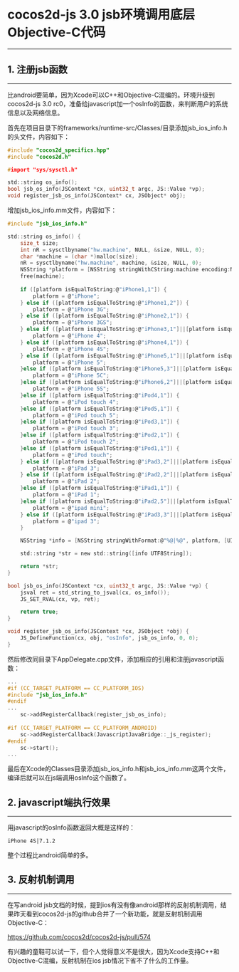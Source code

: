 # cocos2d-js 3.0 jsb环境调用底层Objective-C代码

------

## 1. 注册jsb函数

------

比android要简单，因为Xcode可以C++和Objective-C混编的。环境升级到cocos2d-js 3.0 rc0，准备给javascript加一个osInfo的函数，来判断用户的系统信息以及网络信息。

首先在项目目录下的frameworks/runtime-src/Classes/目录添加jsb_ios_info.h的头文件，内容如下：

```c
#include "cocos2d_specifics.hpp"
#include "cocos2d.h"

#import "sys/sysctl.h"

std::string os_info();
bool jsb_os_info(JSContext *cx, uint32_t argc, JS::Value *vp);
void register_jsb_os_info(JSContext* cx, JSObject* obj);
```

增加jsb_ios_info.mm文件，内容如下：

```c
#include "jsb_ios_info.h"

std::string os_info() {
    size_t size;
    int nR = sysctlbyname("hw.machine", NULL, &size, NULL, 0);
    char *machine = (char *)malloc(size);
    nR = sysctlbyname("hw.machine", machine, &size, NULL, 0);
    NSString *platform = [NSString stringWithCString:machine encoding:NSUTF8StringEncoding];
    free(machine);
     
    if ([platform isEqualToString:@"iPhone1,1"]) {
        platform = @"iPhone";
    } else if ([platform isEqualToString:@"iPhone1,2"]) {
        platform = @"iPhone 3G";
    } else if ([platform isEqualToString:@"iPhone2,1"]) {
        platform = @"iPhone 3GS";
    } else if ([platform isEqualToString:@"iPhone3,1"]||[platform isEqualToString:@"iPhone3,2"]||[platform isEqualToString:@"iPhone3,3"]) {
        platform = @"iPhone 4";
    } else if ([platform isEqualToString:@"iPhone4,1"]) {
        platform = @"iPhone 4S";
    } else if ([platform isEqualToString:@"iPhone5,1"]||[platform isEqualToString:@"iPhone5,2"]) {
        platform = @"iPhone 5";
    }else if ([platform isEqualToString:@"iPhone5,3"]||[platform isEqualToString:@"iPhone5,4"]) {
        platform = @"iPhone 5C";
    }else if ([platform isEqualToString:@"iPhone6,2"]||[platform isEqualToString:@"iPhone6,1"]) {
        platform = @"iPhone 5S";
    }else if ([platform isEqualToString:@"iPod4,1"]) {
        platform = @"iPod touch 4";
    }else if ([platform isEqualToString:@"iPod5,1"]) {
        platform = @"iPod touch 5";
    }else if ([platform isEqualToString:@"iPod3,1"]) {
        platform = @"iPod touch 3";
    }else if ([platform isEqualToString:@"iPod2,1"]) {
        platform = @"iPod touch 2";
    }else if ([platform isEqualToString:@"iPod1,1"]) {
        platform = @"iPod touch";
    } else if ([platform isEqualToString:@"iPad3,2"]||[platform isEqualToString:@"iPad3,1"]) {
        platform = @"iPad 3";
    } else if ([platform isEqualToString:@"iPad2,2"]||[platform isEqualToString:@"iPad2,1"]||[platform isEqualToString:@"iPad2,3"]||[platform isEqualToString:@"iPad2,4"]) {
        platform = @"iPad 2";
    }else if ([platform isEqualToString:@"iPad1,1"]) {
        platform = @"iPad 1";
    }else if ([platform isEqualToString:@"iPad2,5"]||[platform isEqualToString:@"iPad2,6"]||[platform isEqualToString:@"iPad2,7"]) {
        platform = @"ipad mini";
    } else if ([platform isEqualToString:@"iPad3,3"]||[platform isEqualToString:@"iPad3,4"]||[platform isEqualToString:@"iPad3,5"]||[platform isEqualToString:@"iPad3,6"]) {
        platform = @"ipad 3";
    }

    NSString *info = [NSString stringWithFormat:@"%@|%@", platform, [UIDevice currentDevice].systemVersion];

    std::string *str = new std::string([info UTF8String]);

    return *str;
}

bool jsb_os_info(JSContext *cx, uint32_t argc, JS::Value *vp) {
    jsval ret = std_string_to_jsval(cx, os_info());
    JS_SET_RVAL(cx, vp, ret);

    return true;
}

void register_jsb_os_info(JSContext *cx, JSObject *obj) {
    JS_DefineFunction(cx, obj, "osInfo", jsb_os_info, 0, 0);  
}
```

然后修改同目录下AppDelegate.cpp文件，添加相应的引用和注册javascript函数：

```c
...
#if (CC_TARGET_PLATFORM == CC_PLATFORM_IOS)
#include "jsb_ios_info.h"
#endif
...
    sc->addRegisterCallback(register_jsb_os_info);
    
#if (CC_TARGET_PLATFORM == CC_PLATFORM_ANDROID)
    sc->addRegisterCallback(JavascriptJavaBridge::_js_register);
#endif
    sc->start();
...
```

最后在Xcode的Classes目录添加jsb_ios_info.h和jsb_ios_info.mm这两个文件，编译后就可以在js端调用osInfo这个函数了。

## 2. javascript端执行效果

------

用javascript的osInfo函数返回大概是这样的：

```
iPhone 4S|7.1.2
```

整个过程比android简单的多。

## 3. 反射机制调用

------

在写android jsb文档的时候，提到ios有没有像android那样的反射机制调用，结果昨天看到cocos2d-js的github合并了一个新功能，就是反射机制调用Objective-C：

https://github.com/cocos2d/cocos2d-js/pull/574

有兴趣的童鞋可以试一下，但个人觉得意义不是很大，因为Xcode支持C++和Objective-C混编，反射机制在ios jsb情况下省不了什么的工作量。
